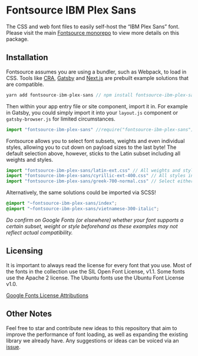 # Fontsource IBM Plex Sans

The CSS and web font files to easily self-host the “IBM Plex Sans” font. Please visit the main [Fontsource monorepo](https://github.com/DecliningLotus/fontsource) to view more details on this package.

## Installation

Fontsource assumes you are using a bundler, such as Webpack, to load in CSS. Tools like [CRA](https://create-react-app.dev/), [Gatsby](https://www.gatsbyjs.org/) and [Next.js](https://nextjs.org/) are prebuilt example solutions that are compatible.

```javascript
yarn add fontsource-ibm-plex-sans // npm install fontsource-ibm-plex-sans
```

Then within your app entry file or site component, import it in. For example in Gatsby, you could simply import it into your `layout.js` component or `gatsby-browser.js` for limited circumstances.

```javascript
import "fontsource-ibm-plex-sans" //require("fontsource-ibm-plex-sans")
```

Fontsource allows you to select font subsets, weights and even individual styles, allowing you to cut down on payload sizes to the last byte! The default selection above, however, sticks to the Latin subset including all weights and styles.

```javascript
import "fontsource-ibm-plex-sans/latin-ext.css" // All weights and styles included.
import "fontsource-ibm-plex-sans/cyrillic-ext-400.css" // All styles included.
import "fontsource-ibm-plex-sans/greek-700-normal.css" // Select either normal or italic.
```

Alternatively, the same solutions could be imported via SCSS!

```scss
@import "~fontsource-ibm-plex-sans/index";
@import "~fontsource-ibm-plex-sans/vietnamese-300-italic";
```

_Do confirm on Google Fonts (or elsewhere) whether your font supports a certain subset, weight or style beforehand as these examples may not reflect actual compatibility._

## Licensing

It is important to always read the license for every font that you use.
Most of the fonts in the collection use the SIL Open Font License, v1.1. Some fonts use the Apache 2 license. The Ubuntu fonts use the Ubuntu Font License v1.0.

[Google Fonts License Attributions](https://fonts.google.com/attribution)

## Other Notes

Feel free to star and contribute new ideas to this repository that aim to improve the performance of font loading, as well as expanding the existing library we already have. Any suggestions or ideas can be voiced via an [issue](https://github.com/DecliningLotus/fontsource/issues).
